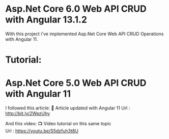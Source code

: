 # Asp.Net Core 6.0 Web API CRUD with Angular 13.1.2
With this project i've implemented Asp.Net Core Web API CRUD Operations with Angular 11.

# Tutorial:
# Asp.Net Core 5.0 Web API CRUD with Angular 11
I followed this article:
 :scroll: Article updated with Angular 11 
 Url : http://bit.ly/2WezUhy
 
 And this video:
 :tv: Video tutorial on this same topic  
 Url : https://youtu.be/S5dzfuh3t8U
